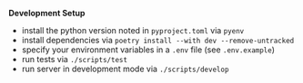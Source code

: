 **Development Setup**

- install the python version noted in `pyproject.toml` via `pyenv`
- install dependencies via `poetry install --with dev --remove-untracked`
- specify your environment variables in a `.env` file (see `.env.example`)
- run tests via `./scripts/test`
- run server in development mode via `./scripts/develop`
